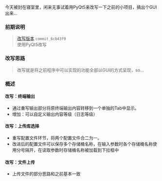 今天被封在寝室里，闲来无事试着用PyQt5来改写一下之前的小项目，搞出个GUI出来...
### 前期说明
> [改写版本](https://github.com/pk5ls20/COS_uploader) `commit_6cb43f9`  
> 使用PyQt5改写
### 改写思路
> 改写就是将之前程序中可以实现的功能全部以GUI的方式呈现，so...
### 概述
#### 改写：终端输出
- 通过重写输出部分将原终端输出内容转移到一个单独的Tab中显示。
- 增加：可以自定义输出内容等级（日志等级）
#### 改写：上传库选择
- 重写配置文件环节，将两个配置文件合二为一。
- 改进后的配置文件可以保存多个存储桶名称，在输入参数时各个存储桶名称使用分号隔开，在读取参数时存储桶名称被加载到下拉框中
#### 改写：文件上传
- 上传文件的部分思路和之前基本一致
